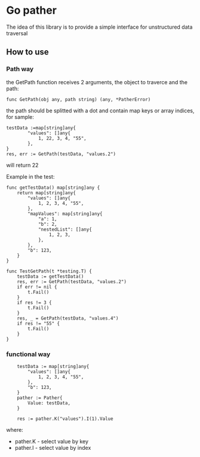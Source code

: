 # Go pather

The idea of this library is to provide a simple interface for unstructured data traversal

## How to use

### Path way
the GetPath function receives 2 arguments, the object to traverce and the path:
```golang
func GetPath(obj any, path string) (any, *PatherError) 
```

the path should be splitted with a dot and contain map keys or array indices, for sample:

```golang
testData :=map[string]any{
		"values": []any{
			1, 22, 3, 4, "55",
		},
}
res, err := GetPath(testData, "values.2")
```
will return 22

Example in the test:

```golang
func getTestData() map[string]any {
	return map[string]any{
		"values": []any{
			1, 2, 3, 4, "55",
		},
		"mapValues": map[string]any{
			"a": 1,
			"b": 2,
			"nestedList": []any{
				1, 2, 3,
			},
		},
		"b": 123,
	}
}

func TestGetPath(t *testing.T) {
	testData := getTestData()
	res, err := GetPath(testData, "values.2")
	if err != nil {
		t.Fail()
	}
	if res != 3 {
		t.Fail()
	}
	res, _ = GetPath(testData, "values.4")
	if res != "55" {
		t.Fail()
	}
}

```

### functional way

```golang
	testData := map[string]any{
		"values": []any{
			1, 2, 3, 4, "55",
		},
		"b": 123,
	}
	pather := Pather{
		Value: testData,
	}

	res := pather.K("values").I(1).Value

```

where:

- pather.K - select value by key
- pather.I - select value by index